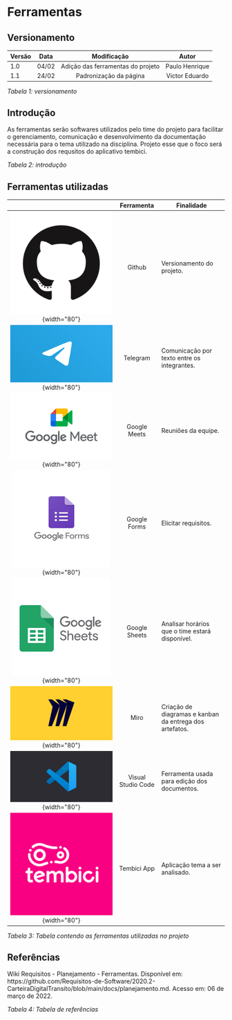 # Ferramentas
## Versionamento

| Versão | Data | Modificação | Autor |
|-|-|:-:|:-:|
| 1.0 | 04/02 | Adição das ferramentas do projeto | Paulo Henrique |
| 1.1 | 24/02 | Padronização da página | Victor Eduardo |

*Tabela 1: versionamento*

## Introdução
<p> As ferramentas serão softwares utilizados pelo time do projeto para facilitar o gerenciamento, comunicação e desenvolvimento da documentação necessária para o tema utilizado na disciplina. Projeto esse que o foco será a construção dos requsitos do aplicativo tembici. </p>

*Tabela 2: introdução*

## Ferramentas utilizadas

||Ferramenta|Finalidade|
|:-:|:-:|-|
| ![Github](../assets/planejamento/logos/gitHub.png){width="80"}| Github | Versionamento do projeto. |
| ![Telegram](../assets/planejamento/logos/telegram.png){width="80"}|  Telegram | Comunicação por texto entre os integrantes. |
| ![Meets](../assets/planejamento/logos/googleMeets.png){width="80"} | Google Meets | Reuniões da equipe. |
| ![Forms](../assets/planejamento/logos/googleForms.png){width="80"}| Google Forms | Elicitar requisitos. |
| ![Sheets](../assets/planejamento/logos/googleSheets.png){width="80"}| Google Sheets | Analisar horários que o time estará disponível. |
| ![Miro](../assets/planejamento/logos/miro.png){width="80"}| Miro | Criação de diagramas e kanban da entrega dos artefatos. |
| ![Vscode](../assets/planejamento/logos/vscode.png){width="80"}| Visual Studio Code | Ferramenta usada para edição dos documentos. |
| ![Tembici](../assets/tembiciAlt.png){width="80"}| Tembici App | Aplicação tema a ser analisado. |

*Tabela 3: Tabela contendo as ferramentas utilizadas no projeto*

## Referências
<p>Wiki Requisitos - Planejamento - Ferramentas. Disponível em: https://github.com/Requisitos-de-Software/2020.2-CarteiraDigitalTransito/blob/main/docs/planejamento.md. Acesso em: 06 de março de 2022.</p>

*Tabela 4: Tabela de referências*
